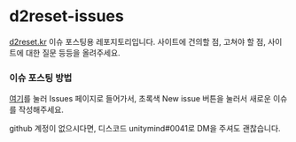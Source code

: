 # d2reset-issues
[d2reset.kr](http://d2reset.kr/) 이슈 포스팅용 레포지토리입니다.
사이트에 건의할 점, 고쳐야 할 점, 사이트에 대한 질문 등등을 올려주세요. 

### 이슈 포스팅 방법
[여기](https://github.com/unitymind9/d2reset-issues/issues)를 눌러 Issues 페이지로 들어가서, 초록색 New issue 버튼을 눌러서 새로운 이슈를 작성해주세요.

github 계정이 없으시다면, 디스코드 unitymind#0041로 DM을 주셔도 괜찮습니다.
